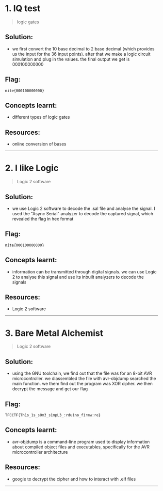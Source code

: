 # 1. IQ test

> logic gates

## Solution:

- we first convert the 10 base decimal to 2 base decimal (which provides us the input for the 36 input points). after that we make a logic circuit simulation and plug in the values. the final output we get is 000100000000


## Flag:

```
nite{000100000000}
```

## Concepts learnt:

- different types of logic gates

## Resources:

- online conversion of bases


***

# 2. I like Logic

> Logic 2 software

## Solution:

- we use Logic 2 software to decode the .sal file and analyse the signal. I used the "Async Serial" analyzer to decode the captured signal, which revealed the flag in hex format


## Flag:

```
nite{000100000000}
```

## Concepts learnt:

- information can be transmitted through digital signals. we can use Logic 2 to analyse this signal and use its inbuilt analyzers to decode the signals

## Resources:

- Logic 2 software


***

# 3. Bare Metal Alchemist

> Logic 2 software

## Solution:

- using the GNU toolchain, we find out that the file was for an 8-bit AVR microcontroller. we diassembled the file with avr-objdump searched the main function. we them find out the program was XOR cipher. we then decrypt the message and get our flag


## Flag:

```
TFCCTF{Th1s_1s_sOm3_s1mpL3_:rdu1no_f1rmw:re}
```

## Concepts learnt:

- avr-objdump is a command-line program used to display information about compiled object files and executables, specifically for the AVR microcontroller architecture

## Resources:

- google to decrypt the cipher and how to interact with .elf files


***